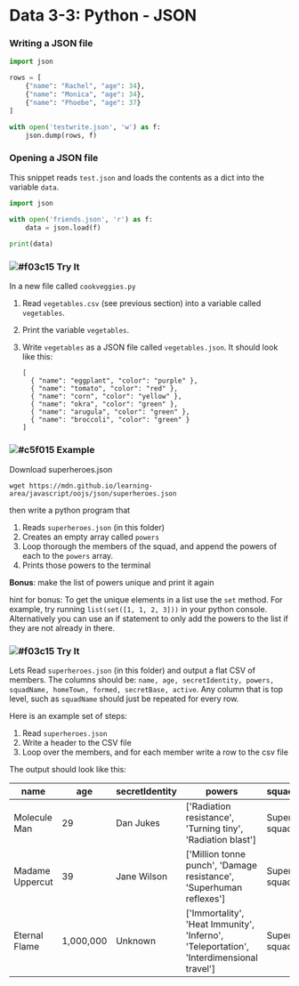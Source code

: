 # Data 3-3: Python - JSON

### Writing a JSON file

```python
import json

rows = [
    {"name": "Rachel", "age": 34},
    {"name": "Monica", "age": 34},
    {"name": "Phoebe", "age": 37}
]

with open('testwrite.json', 'w') as f:
    json.dump(rows, f)
```

### Opening a JSON file

This snippet reads `test.json` and loads the contents as a dict into the variable `data`.

```python
import json

with open('friends.json', 'r') as f:
    data = json.load(f)
    
print(data)
```


### ![#f03c15](https://placehold.it/15/f03c15/000000?text=+) Try It

In a new file called `cookveggies.py`

1. Read `vegetables.csv` (see previous section) into a variable called `vegetables`.
2. Print the variable `vegetables`.
2. Write `vegetables` as a JSON file called `vegetables.json`. It should look like this:

    ```
	[
	  { "name": "eggplant", "color": "purple" },
	  { "name": "tomato", "color": "red" },
	  { "name": "corn", "color": "yellow" },
	  { "name": "okra", "color": "green" },
	  { "name": "arugula", "color": "green" },
	  { "name": "broccoli", "color": "green" }
	]
    ```

### ![#c5f015](https://placehold.it/15/c5f015/000000?text=+) Example

Download superheroes.json

```
wget https://mdn.github.io/learning-area/javascript/oojs/json/superheroes.json
```

then write a python program that

1. Reads `superheroes.json` (in this folder)
2. Creates an empty array called `powers`
3. Loop thorough the members of the squad, and append the powers of each to the `powers` array.
4. Prints those powers to the terminal

**Bonus**: make the list of powers unique and print it again

hint for bonus: To get the unique elements in a list use the `set` method. For example, try running `list(set([1, 1, 2, 3]))` in your python console. Alternatively you can use an if statement to only add the powers to the list if they are not already in there.

### ![#f03c15](https://placehold.it/15/f03c15/000000?text=+) Try It

Lets Read `superheroes.json` (in this folder) and output a flat CSV of members. The columns should be: `name, age, secretIdentity, powers, squadName, homeTown, formed, secretBase, active`. Any column that is top level, such as `squadName` should just be repeated for every row.

Here is an example set of steps:

1. Read `superheroes.json`
2. Write a header to the CSV file
3. Loop over the members, and for each member write a row to the csv file

The output should look like this:

| name            |       age | secretIdentity | powers                                                                                  | squadName        | homeTown   | formed | secretBase  | active |
| --------------- | --------- | -------------- | --------------------------------------------------------------------------------------- | ---------------- | ---------- | ------ | ----------- | ------ |
| Molecule Man    |        29 | Dan Jukes      | ['Radiation resistance', 'Turning tiny', 'Radiation blast']                             | Super hero squad | Metro City |  2,016 | Super tower |   True |
| Madame Uppercut |        39 | Jane Wilson    | ['Million tonne punch', 'Damage resistance', 'Superhuman reflexes']                     | Super hero squad | Metro City |  2,016 | Super tower |   True |
| Eternal Flame   | 1,000,000 | Unknown        | ['Immortality', 'Heat Immunity', 'Inferno', 'Teleportation', 'Interdimensional travel'] | Super hero squad | Metro City |  2,016 | Super tower |   True |



<!--

import csv
import sys
import json
import requests

data = requests.get('https://mdn.github.io/learning-area/javascript/oojs/json/superheroes.json').json()

writer = csv.writer(sys.stdout)

writer.writerow([
    'name', 'age', 'secretIdentity',
    'powers', 'squadName', 'homeTown',
    'formed', 'secretBase', 'active'])

for row in data['members']:
    writer.writerow([
        row['name'], row['age'], row['secretIdentity'],
        str(row['powers']),
        data['squadName'],
        data['homeTown'],
        data['formed'],
        data['secretBase'],
        data['active']
    ])

-->

